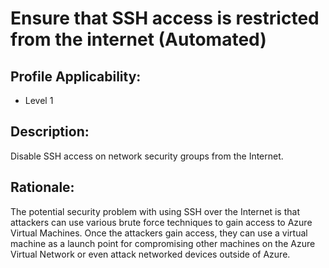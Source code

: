 # Ensure that SSH access is restricted from the internet (Automated)

## Profile Applicability:

- Level 1

## Description:

Disable SSH access on network security groups from the Internet.

## Rationale:

The potential security problem with using SSH over the Internet is that attackers can use various brute force techniques to gain access to Azure Virtual Machines. Once the attackers gain access, they can use a virtual machine as a launch point for compromising other machines on the Azure Virtual Network or even attack networked devices outside of Azure.